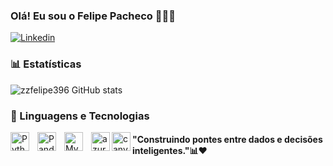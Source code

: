 ### Olá! Eu sou o Felipe Pacheco 🙋🏻‍♂️

[![Linkedin](https://img.shields.io/badge/LinkedIn-0077B5?style=for-the-badge&logo=linkedin&logoColor=white)](https://www.linkedin.com/in/felipe-pacheco-996378309/)

### 📊 Estatísticas

![zzfelipe396 GitHub stats](https://github-readme-stats.vercel.app/api?username=zzfelipe396&show_icons=true&theme=highcontrast)

### 🤖 Linguagens e Tecnologias
<img 
    align="left" 
    alt="Python" 
    title="Python"
    width="30px" 
    style="padding-right: 10px;" 
    src="https://cdn.jsdelivr.net/gh/devicons/devicon@latest/icons/python/python-original.svg" 
/>
<img 
    align="left" 
    alt="Pandas" 
    title="Pandas"
    width="30px" 
    style="padding-right: 10px;" 
  src="https://cdn.jsdelivr.net/gh/devicons/devicon@latest/icons/pandas/pandas-original.svg" 
/>
<img 
    align="left" 
    alt="Mysql" 
    title="Mysql"
    width="30px" 
    style="padding-right: 10px;"  
  src="https://cdn.jsdelivr.net/gh/devicons/devicon@latest/icons/mysql/mysql-original.svg" 
  />
  <img
    align="left" 
    alt="azure" 
    title="azure"
    width="30px"  
  src="https://cdn.jsdelivr.net/gh/devicons/devicon@latest/icons/azure/azure-original.svg" 
/>
<img 
    align="left" 
    alt="canva" 
    title="canva"
    width="30px"   
  src="https://cdn.jsdelivr.net/gh/devicons/devicon@latest/icons/canva/canva-original.svg"
/>

          
#### "Construindo pontes entre dados e decisões inteligentes."📊❤
